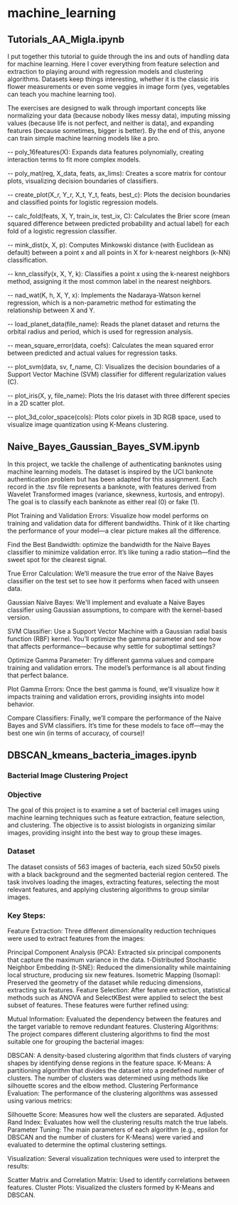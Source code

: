 # machine_learning
## Tutorials_AA_Migla.ipynb

I put together this tutorial to guide through the ins and outs of handling data for machine learning. Here I cover everything from feature selection and extraction to playing around with regression models and clustering algorithms. Datasets keep things interesting, whether it is the classic iris flower measurements or even some veggies in image form (yes, vegetables can teach you machine learning too).

The exercises are designed to walk through important concepts like normalizing your data (because nobody likes messy data), imputing missing values (because life is not perfect, and neither is data), and expanding features (because sometimes, bigger is better). By the end of this, anyone can train simple machine learning models like a pro.

-- poly_16features(X): Expands data features polynomially, creating interaction terms to fit more complex models.

-- poly_mat(reg, X_data, feats, ax_lims): Creates a score matrix for contour plots, visualizing decision boundaries of classifiers.

-- create_plot(X_r, Y_r, X_t, Y_t, feats, best_c): Plots the decision boundaries and classified points for logistic regression models.

-- calc_fold(feats, X, Y, train_ix, test_ix, C): Calculates the Brier score (mean squared difference between predicted probability and actual label) for each fold of a logistic regression classifier.

-- mink_dist(x, X, p): Computes Minkowski distance (with Euclidean as default) between a point x and all points in X for k-nearest neighbors (k-NN) classification.

-- knn_classify(x, X, Y, k): Classifies a point x using the k-nearest neighbors method, assigning it the most common label in the nearest neighbors.

-- nad_wat(K, h, X, Y, x): Implements the Nadaraya-Watson kernel regression, which is a non-parametric method for estimating the relationship between X and Y.

-- load_planet_data(file_name): Reads the planet dataset and returns the orbital radius and period, which is used for regression analysis.

-- mean_square_error(data, coefs): Calculates the mean squared error between predicted and actual values for regression tasks.

-- plot_svm(data, sv, f_name, C): Visualizes the decision boundaries of a Support Vector Machine (SVM) classifier for different regularization values (C).

-- plot_iris(X, y, file_name): Plots the Iris dataset with three different species in a 2D scatter plot.

-- plot_3d_color_space(cols): Plots color pixels in 3D RGB space, used to visualize image quantization using K-Means clustering.


## Naive_Bayes_Gaussian_Bayes_SVM.ipynb

In this project, we tackle the challenge of authenticating banknotes using machine learning models. The dataset is inspired by the UCI banknote authentication problem but has been adapted for this assignment. Each record in the .tsv file represents a banknote, with features derived from Wavelet Transformed images (variance, skewness, kurtosis, and entropy). The goal is to classify each banknote as either real (0) or fake (1).

Plot Training and Validation Errors: Visualize how  model performs on training and validation data for different bandwidths. Think of it like charting the performance of your model—a clear picture makes all the difference.

Find the Best Bandwidth: optimize the bandwidth for the Naive Bayes classifier to minimize validation error. It’s like tuning a radio station—find the sweet spot for the clearest signal.

True Error Calculation: We’ll measure the true error of the Naive Bayes classifier on the test set to see how it performs when faced with unseen data.

Gaussian Naive Bayes: We'll implement and evaluate a Naive Bayes classifier using Gaussian assumptions, to compare with the kernel-based version.

SVM Classifier: Use a Support Vector Machine with a Gaussian radial basis function (RBF) kernel. You’ll optimize the gamma parameter and see how that affects performance—because why settle for suboptimal settings?

Optimize Gamma Parameter: Try different gamma values and compare training and validation errors. The model’s performance is all about finding that perfect balance.

Plot Gamma Errors: Once the best gamma is found, we’ll visualize how it impacts training and validation errors, providing insights into model behavior.

Compare Classifiers: Finally, we’ll compare the performance of the Naive Bayes and SVM classifiers. It’s time for these models to face off—may the best one win (in terms of accuracy, of course)!


## DBSCAN_kmeans_bacteria_images.ipynb

### Bacterial Image Clustering Project
### Objective
The goal of this project is to examine a set of bacterial cell images using machine learning techniques such as feature extraction, feature selection, and clustering. The objective is to assist biologists in organizing similar images, providing insight into the best way to group these images.

### Dataset
The dataset consists of 563 images of bacteria, each sized 50x50 pixels with a black background and the segmented bacterial region centered. The task involves loading the images, extracting features, selecting the most relevant features, and applying clustering algorithms to group similar images.

### Key Steps:

Feature Extraction:
Three different dimensionality reduction techniques were used to extract features from the images:

Principal Component Analysis (PCA): Extracted six principal components that capture the maximum variance in the data.
t-Distributed Stochastic Neighbor Embedding (t-SNE): Reduced the dimensionality while maintaining local structure, producing six new features.
Isometric Mapping (Isomap): Preserved the geometry of the dataset while reducing dimensions, extracting six features.
Feature Selection:
After feature extraction, statistical methods such as ANOVA and SelectKBest were applied to select the best subset of features. These features were further refined using:

Mutual Information: Evaluated the dependency between the features and the target variable to remove redundant features.
Clustering Algorithms:
The project compares different clustering algorithms to find the most suitable one for grouping the bacterial images:

DBSCAN: A density-based clustering algorithm that finds clusters of varying shapes by identifying dense regions in the feature space.
K-Means: A partitioning algorithm that divides the dataset into a predefined number of clusters. The number of clusters was determined using methods like silhouette scores and the elbow method.
Clustering Performance Evaluation:
The performance of the clustering algorithms was assessed using various metrics:

Silhouette Score: Measures how well the clusters are separated.
Adjusted Rand Index: Evaluates how well the clustering results match the true labels.
Parameter Tuning:
The main parameters of each algorithm (e.g., epsilon for DBSCAN and the number of clusters for K-Means) were varied and evaluated to determine the optimal clustering settings.

Visualization:
Several visualization techniques were used to interpret the results:

Scatter Matrix and Correlation Matrix: Used to identify correlations between features.
Cluster Plots: Visualized the clusters formed by K-Means and DBSCAN.




